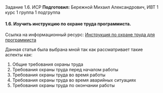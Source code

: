 Задание 1.6. ИСР
**Подготовил:** Бережной Михаил Александрович, ИВТ 1 курс 1 группа 1 подгруппа

#### 1.6. Изучить инструкцию по охране труда программиста.

Ссылка на информационный ресурс:
[Инструкция по охране труда для программиста](http://sysot.ru/%D0%B8%D0%BD%D1%81%D1%82%D1%80%D1%83%D0%BA%D1%86%D0%B8%D1%8F-%D0%BF%D0%BE-%D0%BE%D1%85%D1%80%D0%B0%D0%BD%D0%B5-%D1%82%D1%80%D1%83%D0%B4%D0%B0-%D0%B4%D0%BB%D1%8F-%D0%BF%D1%80%D0%BE%D0%B3%D1%80%D0%B0/)

Данная статья была выбрана мной так как рассматривает такие аспекты как:

1. Общие требования охраны труда
2. Требования охраны труда перед началом работы
3. Требования охраны труда во время работы
4. Требования охраны труда во время аварийных ситуациях
5. Требования охраны труда по окончании работы
